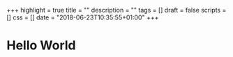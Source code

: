 +++
highlight = true
title = ""
description = ""
tags = []
draft = false
scripts = []
css = []
date = "2018-06-23T10:35:55+01:00"
+++

<h1>Hello World</h2>
